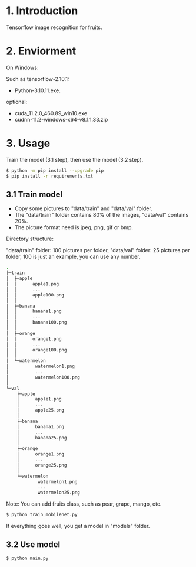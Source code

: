 
# 1. Introduction

Tensorflow image recognition for fruits.


# 2. Enviorment

On Windows:

Such as tensorflow-2.10.1:

- Python-3.10.11.exe.

optional:

- cuda_11.2.0_460.89_win10.exe
- cudnn-11.2-windows-x64-v8.1.1.33.zip


# 3. Usage

Train the model (3.1 step), then use the model (3.2 step).

```bash
$ python -m pip install --upgrade pip
$ pip install -r requirements.txt
```


## 3.1 Train model

- Copy some pictures to "data/train" and "data/val" folder.
- The "data/train" folder contains 80% of the images, "data/val" contains 20%.
- The picture format need is jpeg, png, gif or bmp.

Directory structure:

"data/train" folder: 100 pictures per folder, "data/val" folder: 25 pictures per folder,
100 is just an example, you can use any number.

```bash
.
├─train
│  ├─apple
│  │      apple1.png
│  │      ...
│  │      apple100.png
│  │
│  ├─banana
│  │      banana1.png
│  │      ...
│  │      banana100.png
│  │
│  ├─orange
│  │      orange1.png
│  │      ...
│  │      orange100.png
│  │
│  └─watermelon
│          watermelon1.png
│          ...
│          watermelon100.png
│
└─val
    ├─apple
    │      apple1.png
    │      ...
    │      apple25.png
    │
    ├─banana
    │      banana1.png
    │      ...
    │      banana25.png
    │
    ├─orange
    │      orange1.png
    │      ...
    │      orange25.png
    │
    └─watermelon
            watermelon1.png
            ...
            watermelon25.png
```

Note: You can add fruits class, such as pear, grape, mango, etc.

```bash
$ python train_mobilenet.py
```

If everything goes well, you get a model in "models" folder.


## 3.2 Use model

```bash
$ python main.py
```
